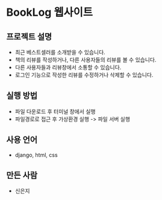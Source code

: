 # BookLog 웹사이트

## 프로젝트 설명
- 최근 베스트셀러를 소개받을 수 있습니다.
- 책의 리뷰를 작성하거나, 다른 사용자들의 리뷰를 볼 수 있습니다.
- 다른 사용자들과 리뷰창에서 소통할 수 있습니다.
- 로그인 기능으로 작성한 리뷰를 수정하거나 삭제할 수 있습니다.

## 실행 방법
- 파일 다운로드 후 터미널 창에서 실행
- 파일경로로 접근 후 가상환경 실행 -> 파일 서버 실행

## 사용 언어
- django, html, css

## 만든 사람
- 신은지
